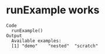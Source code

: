 # runExample works

    Code
      runExample()
    Output
      Available examples:
      [1] "demo"    "nested"  "scratch"

